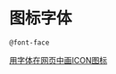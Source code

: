 # 图标字体
`@font-face`
<div class="vueschool"><a href="http://www.imooc.com/learn/243" target="_blank" rel="sponsored noopener" title="用字体在网页中画ICON图标">用字体在网页中画ICON图标</a></div>